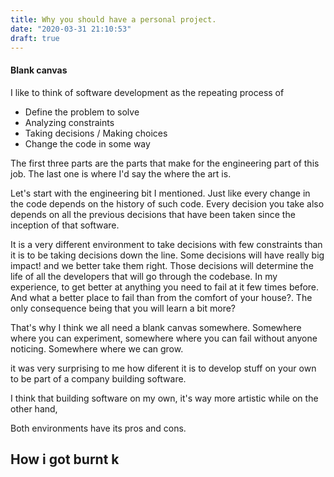 ```yaml
---
title: Why you should have a personal project.
date: "2020-03-31 21:10:53"
draft: true
---
```


#### Blank canvas


I like to think of software development as the repeating process of

- Define the problem to solve
- Analyzing constraints
- Taking decisions / Making choices
- Change the code in some way

The first three parts are the parts that make for the engineering part of this job. The last one is where I'd say the where the art is.  

Let's start with the engineering bit I mentioned. Just like every change in the code depends on the history of such code. Every decision you take also depends on all the previous decisions that have been taken since the inception of that software.

It is a very different environment to take decisions with few constraints than it is to be taking decisions down the line.
Some decisions will have really big impact! and we better take them right.
Those decisions will determine the life of all the developers that will go through the codebase.
In my experience, to get better at anything you need to fail at it few times before. And what a better place to fail than from the comfort of your house?. The only consequence being that you will learn a bit more? 

That's why I think we all need a blank canvas somewhere. Somewhere where you can experiment, somewhere where you can fail without anyone noticing. Somewhere where we can grow.




it was very surprising to me how diferent it is to develop stuff on your own to be part of a company building software.

I think that building software on my own, it's way more artistic while on the other hand, 

Both environments have its pros and cons. 




## How i got burnt k
